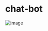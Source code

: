 # chat-bot
![image](https://github.com/user-attachments/assets/66141b65-328f-4cf6-8f71-2281d0a1787b)


